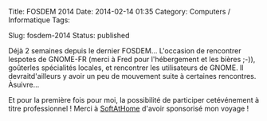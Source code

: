 Title: FOSDEM 2014
Date: 2014-02-14 01:35
Category: Computers / Informatique
Tags:

Slug: fosdem-2014
Status: published

Déjà 2 semaines depuis le dernier FOSDEM... L'occasion de rencontrer lespotes de GNOME-FR (merci à Fred pour l'hébergement et les bières ;-)), goûterles spécialités locales, et rencontrer les utilisateurs de GNOME. Il devraitd'ailleurs y avoir un peu de mouvement suite à certaines rencontres. Àsuivre…

Et pour la première fois pour moi, la possibilité de participer cetévénement à titre professionnel ! Merci à [SoftAtHome](\%22http://softathome.com\%22) d'avoir sponsorisé mon voyage !
